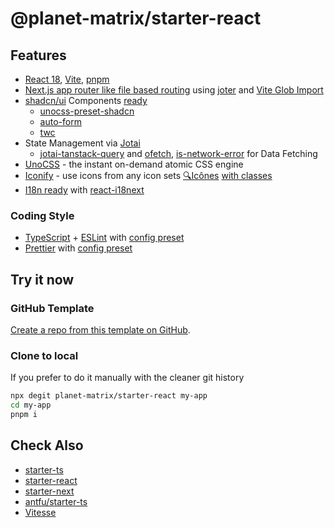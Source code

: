 # @planet-matrix/starter-react

## Features

- [React 18](https://github.com/facebook/react), [Vite](https://github.com/vitejs/vite), [pnpm](https://pnpm.io/)
- [Next.js app router like file based routing](./src/app) using [joter](https://github.com/hyoban/joter) and [Vite Glob Import](https://vitejs.dev/guide/features#glob-import)
- [shadcn/ui](https://github.com/shadcn-ui/ui) Components [ready](src/components/ui)
  - [unocss-preset-shadcn](https://github.com/hyoban/unocss-preset-shadcn)
  - [auto-form](https://github.com/vantezzen/auto-form)
  - [twc](https://github.com/gregberge/twc)
- State Management via [Jotai](https://github.com/pmndrs/jotai)
  - [jotai-tanstack-query](https://github.com/jotaijs/jotai-tanstack-query) and [ofetch](https://github.com/unjs/ofetch), [is-network-error](https://github.com/sindresorhus/is-network-error) for Data Fetching
- [UnoCSS](https://github.com/unocss/unocss) - the instant on-demand atomic CSS engine
- [Iconify](https://iconify.design) - use icons from any icon sets [🔍Icônes](https://icones.netlify.app/) [with classes](https://unocss.dev/presets/icons)
- [I18n ready](./src/lib/i18n/locales) with [react-i18next](https://github.com/i18next/react-i18next)

### Coding Style

- [TypeScript](https://github.com/microsoft/TypeScript) + [ESLint](https://github.com/eslint/eslint) with [config preset](https://planet-matrix.github.io/tech-docs/code-lint)
- [Prettier](https://github.com/prettier/prettier) with [config preset](https://planet-matrix.github.io/tech-docs/code-format)

## Try it now

### GitHub Template

[Create a repo from this template on GitHub](https://github.com/planet-matrix/starter-react/generate).

### Clone to local

If you prefer to do it manually with the cleaner git history

```bash
npx degit planet-matrix/starter-react my-app
cd my-app
pnpm i
```

## Check Also

- [starter-ts](https://github.com/planet-matrix/starter-ts)
- [starter-react](https://github.com/planet-matrix/starter-react)
- [starter-next](https://github.com/planet-matrix/starter-next)
- [antfu/starter-ts](https://github.com/antfu/starter-ts)
- [Vitesse](https://github.com/antfu/vitesse)
